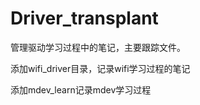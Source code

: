 Driver_transplant
=================

管理驱动学习过程中的笔记，主要跟踪文件。

添加wifi_driver目录，记录wifi学习过程的笔记

添加mdev_learn记录mdev学习过程

